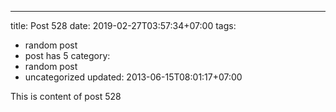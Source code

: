 ---
title: Post 528
date: 2019-02-27T03:57:34+07:00
tags:
  - random post
  - post has 5
category:
  - random post
  - uncategorized
updated: 2013-06-15T08:01:17+07:00

This is content of post 528